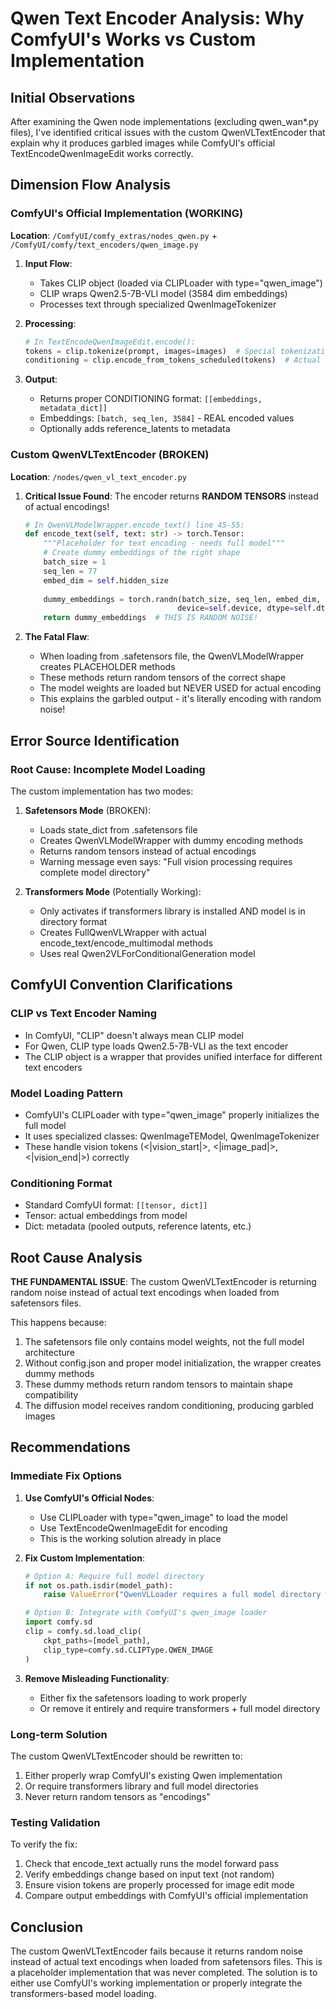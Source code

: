 # Qwen Text Encoder Analysis: Why ComfyUI's Works vs Custom Implementation

## Initial Observations

After examining the Qwen node implementations (excluding qwen_wan*.py files), I've identified critical issues with the custom QwenVLTextEncoder that explain why it produces garbled images while ComfyUI's official TextEncodeQwenImageEdit works correctly.

## Dimension Flow Analysis

### ComfyUI's Official Implementation (WORKING)
**Location**: `/ComfyUI/comfy_extras/nodes_qwen.py` + `/ComfyUI/comfy/text_encoders/qwen_image.py`

1. **Input Flow**:
   - Takes CLIP object (loaded via CLIPLoader with type="qwen_image")
   - CLIP wraps Qwen2.5-7B-VLI model (3584 dim embeddings)
   - Processes text through specialized QwenImageTokenizer

2. **Processing**:
   ```python
   # In TextEncodeQwenImageEdit.encode():
   tokens = clip.tokenize(prompt, images=images)  # Special tokenization with vision support
   conditioning = clip.encode_from_tokens_scheduled(tokens)  # Actual encoding through model
   ```

3. **Output**:
   - Returns proper CONDITIONING format: `[[embeddings, metadata_dict]]`
   - Embeddings: `[batch, seq_len, 3584]` - REAL encoded values
   - Optionally adds reference_latents to metadata

### Custom QwenVLTextEncoder (BROKEN)
**Location**: `/nodes/qwen_vl_text_encoder.py`

1. **Critical Issue Found**: The encoder returns **RANDOM TENSORS** instead of actual encodings!
   
   ```python
   # In QwenVLModelWrapper.encode_text() line 45-55:
   def encode_text(self, text: str) -> torch.Tensor:
       """Placeholder for text encoding - needs full model"""
       # Create dummy embeddings of the right shape
       batch_size = 1
       seq_len = 77
       embed_dim = self.hidden_size
       
       dummy_embeddings = torch.randn(batch_size, seq_len, embed_dim, 
                                     device=self.device, dtype=self.dtype)
       return dummy_embeddings  # THIS IS RANDOM NOISE!
   ```

2. **The Fatal Flaw**:
   - When loading from .safetensors file, the QwenVLModelWrapper creates PLACEHOLDER methods
   - These methods return random tensors of the correct shape
   - The model weights are loaded but NEVER USED for actual encoding
   - This explains the garbled output - it's literally encoding with random noise!

## Error Source Identification

### Root Cause: Incomplete Model Loading

The custom implementation has two modes:

1. **Safetensors Mode** (BROKEN):
   - Loads state_dict from .safetensors file
   - Creates QwenVLModelWrapper with dummy encoding methods
   - Returns random tensors instead of actual encodings
   - Warning message even says: "Full vision processing requires complete model directory"

2. **Transformers Mode** (Potentially Working):
   - Only activates if transformers library is installed AND model is in directory format
   - Creates FullQwenVLWrapper with actual encode_text/encode_multimodal methods
   - Uses real Qwen2VLForConditionalGeneration model

## ComfyUI Convention Clarifications

### CLIP vs Text Encoder Naming
- In ComfyUI, "CLIP" doesn't always mean CLIP model
- For Qwen, CLIP type loads Qwen2.5-7B-VLI as the text encoder
- The CLIP object is a wrapper that provides unified interface for different text encoders

### Model Loading Pattern
- ComfyUI's CLIPLoader with type="qwen_image" properly initializes the full model
- It uses specialized classes: QwenImageTEModel, QwenImageTokenizer
- These handle vision tokens (<|vision_start|>, <|image_pad|>, <|vision_end|>) correctly

### Conditioning Format
- Standard ComfyUI format: `[[tensor, dict]]`
- Tensor: actual embeddings from model
- Dict: metadata (pooled outputs, reference latents, etc.)

## Root Cause Analysis

**THE FUNDAMENTAL ISSUE**: The custom QwenVLTextEncoder is returning random noise instead of actual text encodings when loaded from safetensors files.

This happens because:
1. The safetensors file only contains model weights, not the full model architecture
2. Without config.json and proper model initialization, the wrapper creates dummy methods
3. These dummy methods return random tensors to maintain shape compatibility
4. The diffusion model receives random conditioning, producing garbled images

## Recommendations

### Immediate Fix Options

1. **Use ComfyUI's Official Nodes**:
   - Use CLIPLoader with type="qwen_image" to load the model
   - Use TextEncodeQwenImageEdit for encoding
   - This is the working solution already in place

2. **Fix Custom Implementation**:
   ```python
   # Option A: Require full model directory
   if not os.path.isdir(model_path):
       raise ValueError("QwenVLLoader requires a full model directory with config.json, not just safetensors")
   
   # Option B: Integrate with ComfyUI's qwen_image loader
   import comfy.sd
   clip = comfy.sd.load_clip(
       ckpt_paths=[model_path],
       clip_type=comfy.sd.CLIPType.QWEN_IMAGE
   )
   ```

3. **Remove Misleading Functionality**:
   - Either fix the safetensors loading to work properly
   - Or remove it entirely and require transformers + full model directory

### Long-term Solution

The custom QwenVLTextEncoder should be rewritten to:
1. Either properly wrap ComfyUI's existing Qwen implementation
2. Or require transformers library and full model directories
3. Never return random tensors as "encodings"

### Testing Validation

To verify the fix:
1. Check that encode_text actually runs the model forward pass
2. Verify embeddings change based on input text (not random)
3. Ensure vision tokens are properly processed for image edit mode
4. Compare output embeddings with ComfyUI's official implementation

## Conclusion

The custom QwenVLTextEncoder fails because it returns random noise instead of actual text encodings when loaded from safetensors files. This is a placeholder implementation that was never completed. The solution is to either use ComfyUI's working implementation or properly integrate the transformers-based model loading.